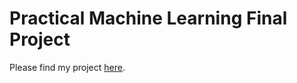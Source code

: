 # Practical Machine Learning Final Project

Please find my project [here](https://rpubs.com/jasondouglasgibbs).

